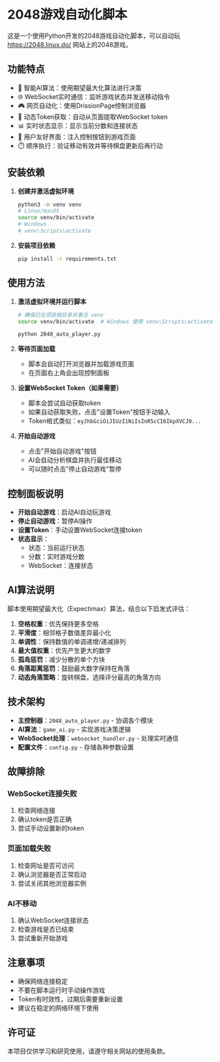# 2048游戏自动化脚本

这是一个使用Python开发的2048游戏自动化脚本，可以自动玩 https://2048.linux.do/ 网站上的2048游戏。

## 功能特点

- 🤖 智能AI算法：使用期望最大化算法进行决策
- 🌐 WebSocket实时通信：监听游戏状态并发送移动指令
- 🎮 网页自动化：使用DrissionPage控制浏览器
- 🔧 动态Token获取：自动从页面提取WebSocket token
- 📊 实时状态显示：显示当前分数和连接状态
- 🎯 用户友好界面：注入控制按钮到游戏页面
- ⏱️ 顺序执行：验证移动有效并等待棋盘更新后再行动

## 安装依赖

1. **创建并激活虚拟环境**
   ```bash
   python3 -m venv venv
   # Linux/macOS
   source venv/bin/activate
   # Windows
   # venv\Scripts\activate
   ```

2. **安装项目依赖**
   ```bash
   pip install -r requirements.txt
   ```

## 使用方法

1. **激活虚拟环境并运行脚本**
   ```bash
   # 确保已在项目根目录并激活 venv
   source venv/bin/activate  # Windows 使用 venv\Scripts\activate

   python 2048_auto_player.py
   ```

2. **等待页面加载**
   - 脚本会自动打开浏览器并加载游戏页面
   - 在页面右上角会出现控制面板

3. **设置WebSocket Token（如果需要）**
   - 脚本会尝试自动获取token
   - 如果自动获取失败，点击"设置Token"按钮手动输入
   - Token格式类似：`eyJhbGciOiJIUzI1NiIsInR5cCI6IkpXVCJ9...`

4. **开始自动游戏**
   - 点击"开始自动游戏"按钮
   - AI会自动分析棋盘并执行最佳移动
   - 可以随时点击"停止自动游戏"暂停

## 控制面板说明

- **开始自动游戏**：启动AI自动玩游戏
- **停止自动游戏**：暂停AI操作
- **设置Token**：手动设置WebSocket连接token
- **状态显示**：
  - 状态：当前运行状态
  - 分数：实时游戏分数
  - WebSocket：连接状态

## AI算法说明

脚本使用期望最大化（Expectimax）算法，结合以下启发式评估：

1. **空格权重**：优先保持更多空格
2. **平滑度**：相邻格子数值差异最小化
3. **单调性**：保持数值的单调递增/递减排列
4. **最大值权重**：优先产生更大的数字
5. **孤岛惩罚**：减少分散的单个方块
6. **角落距离惩罚**：鼓励最大数字保持在角落
7. **动态角落策略**：旋转棋盘，选择评分最高的角落方向

## 技术架构

- **主控制器**：`2048_auto_player.py` - 协调各个模块
- **AI算法**：`game_ai.py` - 实现游戏决策逻辑
- **WebSocket处理**：`websocket_handler.py` - 处理实时通信
- **配置文件**：`config.py` - 存储各种参数设置

## 故障排除

### WebSocket连接失败
1. 检查网络连接
2. 确认token是否正确
3. 尝试手动设置新的token

### 页面加载失败
1. 检查网址是否可访问
2. 确认浏览器是否正常启动
3. 尝试关闭其他浏览器实例

### AI不移动
1. 确认WebSocket连接状态
2. 检查游戏是否已结束
3. 尝试重新开始游戏

## 注意事项

- 确保网络连接稳定
- 不要在脚本运行时手动操作游戏
- Token有时效性，过期后需要重新设置
- 建议在稳定的网络环境下使用

## 许可证

本项目仅供学习和研究使用，请遵守相关网站的使用条款。
